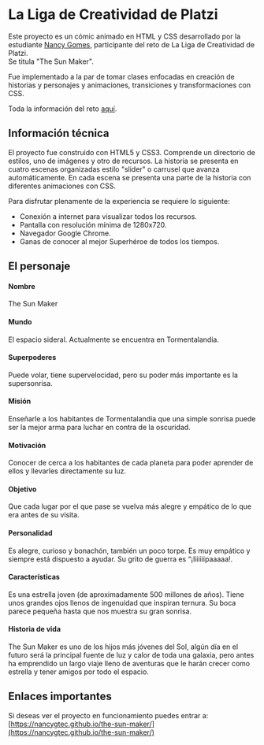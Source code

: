 # La Liga de Creatividad de Platzi

Este proyecto es un cómic animado en HTML y CSS desarrollado por la estudiante [Nancy Gomes](https://platzi.com/p/nancygtec/), participante del reto de La Liga de Creatividad de Platzi.  
Se titula "The Sun Maker".

Fue implementado a la par de tomar clases enfocadas en creación de historias y personajes y animaciones, transiciones y transformaciones con CSS.

Toda la información del reto [aquí](https://platzi.com/blog/liga-creatividad-platzi/).

## Información técnica

El proyecto fue construido con HTML5 y CSS3\. Comprende un directorio de estilos, uno de imágenes y otro de recursos. La historia se presenta en cuatro escenas organizadas estilo "slider" o carrusel que avanza automáticamente. En cada escena se presenta una parte de la historia con diferentes animaciones con CSS.

Para disfrutar plenamente de la experiencia se requiere lo siguiente:

*   Conexión a internet para visualizar todos los recursos.
*   Pantalla con resolución mínima de 1280x720.
*   Navegador Google Chrome.
*   Ganas de conocer al mejor Superhéroe de todos los tiempos.

## El personaje

#### Nombre

The Sun Maker

#### Mundo

El espacio sideral. Actualmente se encuentra en Tormentalandia.

#### Superpoderes

Puede volar, tiene supervelocidad, pero su poder más importante es la supersonrisa.

#### Misión

Enseñarle a los habitantes de Tormentalandia que una simple sonrisa puede ser la mejor arma para luchar en contra de la oscuridad.

#### Motivación

Conocer de cerca a los habitantes de cada planeta para poder aprender de ellos y llevarles directamente su luz.

#### Objetivo

Que cada lugar por el que pase se vuelva más alegre y empático de lo que era antes de su visita.

#### Personalidad

Es alegre, curioso y bonachón, también un poco torpe. Es muy empático y siempre está dispuesto a ayudar. Su grito de guerra es “¡Iiiiiiipaaaaa!.

#### Características

Es una estrella joven (de aproximadamente 500 millones de años). Tiene unos grandes ojos llenos de ingenuidad que inspiran ternura. Su boca parece pequeña hasta que nos muestra su gran sonrisa.

#### Historia de vida

The Sun Maker es uno de los hijos más jóvenes del Sol, algún día en el futuro será la principal fuente de luz y calor de toda una galaxia, pero antes ha emprendido un largo viaje lleno de aventuras que le harán crecer como estrella y tener amigos por todo el espacio.

## Enlaces importantes

Si deseas ver el proyecto en funcionamiento puedes entrar a: [https://nancygtec.github.io/the-sun-maker/](https://nancygtec.github.io/the-sun-maker/)
